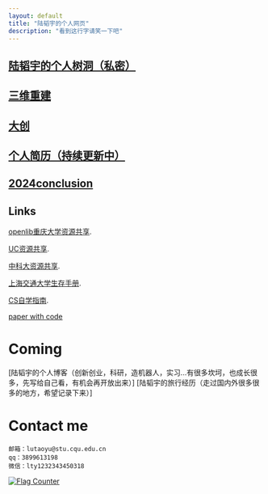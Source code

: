 ```yaml
---
layout: default
title: "陆韬宇的个人网页"
description: "看到这行字请笑一下吧"
---
```


## [陆韬宇的个人树洞（私密）](./log.html)

## [三维重建](./gaussian.html)
## [大创](./timellm.html)
## [个人简历（持续更新中）](./lutaoyuCV.html)

## [2024conclusion](./2024conclusion.pdf)

## Links<br>

[openlib重庆大学资源共享](https://cqu-openlib.cn/).<br>

[UC资源共享](https://github.com/horaceyi/CQU-UC-JCI).<br>

[中科大资源共享](https://ustc-resource.github.io/USTC-Course).<br>

[上海交通大学生存手册](https://survivesjtu.gitbook.io/survivesjtumanual).<br>

[CS自学指南](https://csdiy.wiki/).<br>

[paper with code](https://paperswithcode.com/)<br>

# Coming

[陆韬宇的个人博客（创新创业，科研，造机器人，实习...有很多坎坷，也成长很多，先写给自己看，有机会再开放出来）]
[陆韬宇的旅行经历（走过国内外很多很多的地方，希望记录下来）]

# Contact me
```
邮箱：lutaoyu@stu.cqu.edu.cn 
qq：3899613198
微信：lty1232343450318
```

<a href="http://s05.flagcounter.com/more/ep"><img src="https://s05.flagcounter.com/count/ep/bg_FFFFFF/txt_000000/border_FF0000/columns_2/maxflags_6/viewers_0/labels_0/pageviews_1/flags_0/percent_0/" alt="Flag Counter" border="0"></a>






